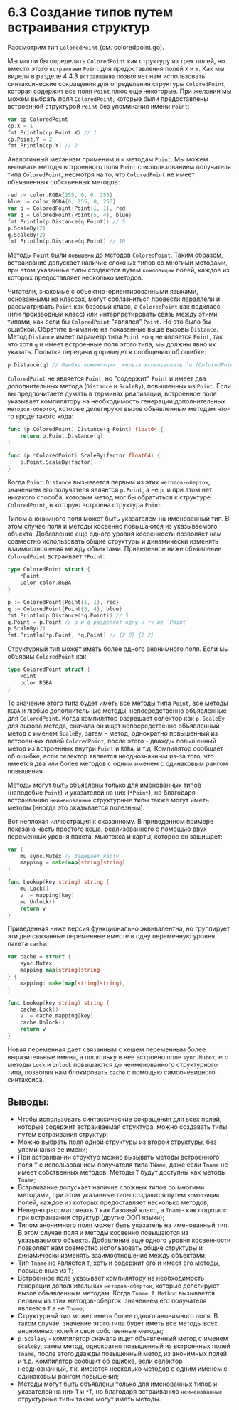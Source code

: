 # 6.3 Создание типов путем встраивания структур

Рассмотрим тип `ColoredPoint` (см. coloredpoint.go).

Мы могли бы определить `ColoredPoint` как структуру из трех полей, но вместо этого `встраиваем` `Point` для
предоставления полей `X` и `Y`. Как мы видели в разделе 4.4.3 `встраивание` позволяет нам использовать синтаксические
сокращения для определения структуры `ColoredPoint`, которая содержит все поля `Point` плюс еще некоторые. При желании
мы можем выбрать поля `ColoredPoint`, которые были предоставлены встроенной структурой `Point` без упоминания
имени `Point`:

``` go
var cp ColoredPoint
cp.X = 1
fmt.Println(cp.Point.X) // 1
cp.Point.Y = 2
fmt.Println(cp.Y) // 2
```

Аналогичный механизм применим и к методам `Point`. Мы можем вызывать методы встроенного поля `Point` с использованием
получателя типа `ColoredPoint`, несмотря на то, что `ColoredPoint` не имеет объявленных собственных методов:

``` go
red := color.RGBA{255, 0, 0, 255}
blue := color.RGBA{0, 255, 0, 255}
var p = ColoredPoint{Point{1, 1}, red}
var q = ColoredPoint{Point{5, 4}, blue}
fmt.Println(p.Distance(q.Point)) // 5
p.ScaleBy(2)
q.ScaleBy(2)
fmt.Println(p.Distance(q.Point) // 10
```

Методы `Point` были `повышены` до методов `ColoredPoint`. Таким образом, встраивание допускает наличие сложных типов со
многими методами, при этом указанные типы создаются путем `композиции` полей, каждое из которых предоставляет несколько
методов.

Читатели, знакомые с объектно-ориентированными языками, основанными на классах, могут соблазниться провести параллели и
рассматривать `Point` как базовый класс, а `ColoredPoint` как подкласс (или производный класс) или интерпретировать
связь между этими типами, как если бы `ColoredPoint` "являлся" `Point`. Но это было бы ошибкой. Обратите внимание на
показанные выше вызовы `Distance`. Метод `Distance` имеет параметр типа `Point` но `q` не является `Point`, так что хотя
`q` и имеет встроенные поля этого типа, мы должны явно их указать. Попытка передачи `q` приведет к сообщению об ошибке:

``` go
p.Distance(q) // Ошибка компиляции: нельзя использовать `q (ColoredPoint)` как `Point`
```

`ColoredPoint` не является `Point`, но "содержит" `Point` и имеет два дополнительных метода (`Distance` и `ScaleBy`),
повышенных из `Point`. Если вы предпочитаете думать в терминах реализации, встроенное поле указывает компилятору на
необходимость генерации дополнительных `методов-оберток`, которые делегируют вызов объявленным методам что-то вроде
такого кода:

``` go
func (p ColoredPoint) Distance(q Point) float64 {
    return p.Point.Distance(q)
}

func (p *ColoredPoint) ScaleBy(factor float64) {
    p.Point.ScaleBy(factor)
}
```

Когда `Point.Distance` вызывается первым из этих `методов-оберток`, значением его получателя является `p.Point`, а
не `p`, и при этом нет никакого способа, которым метод мог бы обратиться к структуре `ColoredPoint`, в которую встроена
структура `Point`.

Типом анонимного поля может быть указателем на именованный тип. В этом случае поля и методы косвенно повышаются из
указываемого объекта. Добавление еще одного уровня косвенности позволяет нам совместно использовать общие структуры и
динамически изменять взаимоотношения между объектами. Приведенное ниже объявление `ColoredPoint` встраивает `*Point`:

``` go
type ColoredPoint struct {
    *Point
    Color color.RGBA
}

p := ColoredPoint{Point{1, 1}, red}
q := ColoredPoint{Point{5, 4}, blue}
fmt.Println(p.Distance(*q.Point)) // 5
q.Point = p.Point // p и q разделяет одну и ту же `Point`
p.ScaleBy(2)
fmt.Println(*p.Point, *q.Point) // {2 2} {2 2}
```

Структурный тип может иметь более одного анонимного поля. Если мы объявим `ColoredPoint` как

``` go
type ColoredPoint struct {
    Point
    color.RGBA
}
```

То значение этого типа будет иметь все методы типа `Point`, все методы `RGBA` и любые дополнительные методы,
непосредственно объявленные для `ColoredPoint`. Когда компилятор разрешает селектор как `p.ScaleBy` для вызова метода,
сначала он ищет непосредственно объявленный метод с именем `ScaleBy`, затем - метод, однократно повышенный из встроенных
полей `ColoredPoint`, после этого - дважды повышенный метод из встроенных внутри `Point` и `RGBA`, и т.д. Компилятор
сообщает об ошибке, если селектор является неоднозначным из-за того, что имеется два или более методов с одним именем с
одинаковым рангом повышения.

Методы могут быть объявлены только для именованных типов (наподобие `Point`) и указателей на них (`*Point`), но
благодаря встраиванию `неименованные` структурные типы также могут иметь методы (иногда это оказывается полезным).

Вот неплохая иллюстрация к сказанному. В приведенном примере показана часть простого кеша, реализованного с помощью двух
переменных уровня пакета, мьютекса и карты, которое он защищает:

``` go
var (
    mu sync.Mutex // Защищает карту
    mapping = make(map[string]string)
)

func Lookup(key string) string {
    mu.Lock()
    v := mapping[key]
    mu.Unlock()
    return v
}
```

Приведенная ниже версия функционально эквивалентна, но группирует эти две связанные переменные вместе в одну переменную
уровня пакета `cache`:

``` go
var cache = struct {
    sync.Mutex
    mapping map[string]string
} {
    mapping: make(map[string]string),
}

func Lookup(key string) string {
    cache.Lock()
    v := cache.mapping[key]
    cache.Unlock()
    return v
}
```

Новая переменная дает связанным с кешем переменным более выразительные имена, а поскольку в нее встроено
поле `sync.Mutex`, его методы `Lock` и `Unlock` повышаются до неименованного структурного типа, позволяя нам блокировать
`cache` с помощью самоочевидного синтаксиса.

## Выводы:

* Чтобы использовать синтаксические сокращения для всех полей, которые содержит встраиваемая структура, можно создавать
  типы путем встраивания структур;
* Можно выбрать поля одной структуры из второй структуры, без упоминания ее имени;
* При встраивании структур можно вызывать методы встроенного поля `T` с использованием получателя типа `TName`, даже
  если `Tname` не имеет собственных методов. Методы `T` будут доступны как методы `Tname`;
* Встраивание допускает наличие сложных типов со многими методами, при этом указанные типы создаются путем `композиции`
  полей, каждое из которых предоставляет несколько методов;
* Неверно рассматривать `T` как базовый класс, а `Tname`- как подкласс при встраивании структур (другие ООП языки);
* Типом анонимного поля может быть указатель на именованный тип. В этом случае поля и методы косвенно повышаются из
  указываемого объекта. Добавление еще одного уровня косвенности позволяет нам совместно использовать общие структуры и
  динамически изменять взаимоотношение между объектами;
* Тип `Tname` не является `T`, хоть и содержит его и имеет его методы, повышенные из `T`;
* Встроенное поле указывает компилятору на необходимость генерации дополнительных `методов-оберток`, которые делегируют
  вызов объявленным методам. Когда `Tname.T.Method` вызывается первым из этих методов-оберток, значением его получателя
  является `T` а не `Tname`;
* Структурный тип может иметь более одного анонимного поля. В таком случае, значение этого типа будет иметь все методы
  всех анонимных полей и свои собственные методы;
* `p.ScaleBy` - компилятор сначала ищет объявленный метод с именем `ScaleBy`, затем метод, однократно повышенный из
  встроенных полей `Tname`, после этого дважды повышенный метод из анонимных полей и т.д. Компилятор сообщит об ошибке,
  если селектор неоднозначный, т.к. имеются несколько методов с одним именем с одинаковым рангом повышения;
* Методы могут быть объявлены только для именованных типов и указателей на них `T` и `*T`, но благодаря встраиванию
  `неименованные` структурные типы также могут иметь методы.